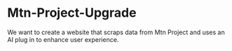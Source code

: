 # Mtn-Project-Upgrade
We want to create a website that scraps data from Mtn Project and uses an AI plug in to enhance user experience.
